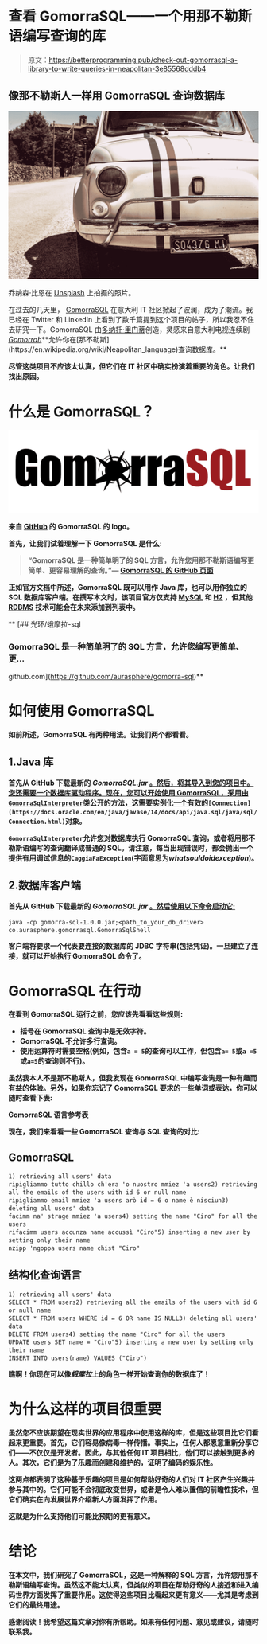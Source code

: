 # 查看 GomorraSQL——一个用那不勒斯语编写查询的库

> 原文：<https://betterprogramming.pub/check-out-gomorrasql-a-library-to-write-queries-in-neapolitan-3e85568dddb4>

## 像那不勒斯人一样用 GomorraSQL 查询数据库

![](img/4dc6c580d5404b55bb0205471f30b6a5.png)

乔纳森·比恩在 [Unsplash](https://unsplash.com/s/photos/italy?utm_source=unsplash&utm_medium=referral&utm_content=creditCopyText) 上拍摄的照片。

在过去的几天里， [GomorraSQL](https://github.com/aurasphere/gomorra-sql) 在意大利 IT 社区掀起了波澜，成为了潮流。我已经在 Twitter 和 LinkedIn 上看到了数千篇提到这个项目的帖子，所以我忍不住去研究一下。GomorraSQL 由[多纳托·里门蒂](https://github.com/aurasphere)创造，灵感来自意大利电视连续剧[*Gomorrah*](https://en.wikipedia.org/wiki/Gomorrah_(TV_series))**允许你在[那不勒斯](https://en.wikipedia.org/wiki/Neapolitan_language)查询数据库。**

**尽管这类项目不应该太认真，但它们在 IT 社区中确实扮演着重要的角色。让我们找出原因。**

# **什么是 GomorraSQL？**

**![](img/77b95f922635fdb0fc1e28714138b70a.png)**

**来自 [GitHub](https://github.com/aurasphere/gomorra-sql) 的 GomorraSQL 的 logo。**

**首先，让我们试着理解一下 GomorraSQL 是什么:**

> **“GomorraSQL 是一种简单明了的 SQL 方言，允许您用那不勒斯语编写更简单、更容易理解的查询。”— [GomorraSQL 的 GitHub 页面](https://github.com/aurasphere/gomorra-sql)**

**正如官方文档中所述，GomorraSQL 既可以用作 Java 库，也可以用作独立的 SQL 数据库客户端。在撰写本文时，该项目官方仅支持 [MySQL](https://www.mysql.com/) 和 [H2](https://www.h2database.com/html/main.html) ，但其他 [RDBMS](https://en.wikipedia.org/wiki/Relational_database#RDBMS) 技术可能会在未来添加到列表中。**

**[](https://github.com/aurasphere/gomorra-sql) [## 光环/蛾摩拉-sql

### GomorraSQL 是一种简单明了的 SQL 方言，允许您编写更简单、更…

github.com](https://github.com/aurasphere/gomorra-sql)** 

# **如何使用 GomorraSQL**

**如前所述，GomorraSQL 有两种用法。让我们两个都看看。**

## **1.Java 库**

**首先从 GitHub 下载最新的 *GomorraSQL.jar* [。然后，将其导入到您的项目中。您还需要一个数据库驱动程序。现在，您可以开始使用 GomorraSQL，采用由`GomorraSqlInterpreter`类公开的方法，这需要实例化一个有效的](https://github.com/aurasphere/gomorra-sql/releases)`[Connection](https://docs.oracle.com/en/java/javase/14/docs/api/java.sql/java/sql/Connection.html)`对象。**

**`GomorraSqlInterpreter`允许您对数据库执行 GomorraSQL 查询，或者将用那不勒斯语编写的查询翻译成普通的 SQL。请注意，每当出现错误时，都会抛出一个提供有用调试信息的`CaggiaFaException`(字面意思为*whatsouldoidexception*)。**

## **2.数据库客户端**

**首先从 GitHub 下载最新的 *GomorraSQL.jar* [。然后使用以下命令启动它:](https://github.com/aurasphere/gomorra-sql/releases)**

```
java -cp gomorra-sql-1.0.0.jar;<path_to_your_db_driver> co.aurasphere.gomorrasql.GomorraSqlShell
```

**客户端将要求一个代表要连接的数据库的 JDBC 字符串(包括凭证)。一旦建立了连接，就可以开始执行 GomorraSQL 命令了。**

# **GomorraSQL 在行动**

**在看到 GomorraSQL 运行之前，您应该先看看这些规则:**

*   **括号在 GomorraSQL 查询中是无效字符。**
*   **GomorraSQL 不允许多行查询。**
*   **使用运算符时需要空格(例如，包含`a = 5`的查询可以工作，但包含`a= 5`或`a =5`或`a=5`的查询则不行)。**

**虽然我本人不是那不勒斯人，但我发现在 GomorraSQL 中编写查询是一种有趣而有益的体验。另外，如果你忘记了 GomorraSQL 要求的一些单词或表达，你可以随时查看下表:**

**GomorraSQL 语言参考表**

**现在，我们来看看一些 GomorraSQL 查询与 SQL 查询的对比:**

## **GomorraSQL**

```
1) retrieving all users' data
ripigliammo tutto chillo ch'era 'o nuostro mmiez 'a users2) retrieving all the emails of the users with id 6 or null name
ripigliammo email mmiez 'a users arò id = 6 o name è nisciun3) deleting all users' data 
facimm na' strage mmiez 'a users4) setting the name "Ciro" for all the users
rifacimm users accunza name accussì "Ciro"5) inserting a new user by setting only their name
nzipp 'ngoppa users name chist "Ciro"
```

## **结构化查询语言**

```
1) retrieving all users' data
SELECT * FROM users2) retrieving all the emails of the users with id 6 or null name
SELECT * FROM users WHERE id = 6 OR name IS NULL3) deleting all users' data 
DELETE FROM users4) setting the name "Ciro" for all the users
UPDATE users SET name = "Ciro"5) inserting a new user by setting only their name
INSERT INTO users(name) VALUES ("Ciro")
```

**瞧啊！你现在可以像*蛾摩拉*上的角色一样开始查询你的数据库了！**

# **为什么这样的项目很重要**

**虽然您不应该期望在现实世界的应用程序中使用这样的库，但是这些项目比它们看起来更重要。首先，它们容易像病毒一样传播。事实上，任何人都愿意重新分享它们——不仅仅是开发者。因此，与其他任何 IT 项目相比，他们可以接触到更多的人。其次，它们是为了乐趣而创建和维护的，证明了编码的娱乐性。**

**这两点都表明了这种基于乐趣的项目是如何帮助好奇的人们对 IT 社区产生兴趣并参与其中的。它们可能不会彻底改变世界，或者是令人难以置信的前瞻性技术，但它们确实在向发展世界介绍新人方面发挥了作用。**

**这就是为什么支持他们可能比预期的更有意义。**

# **结论**

**在本文中，我们研究了 GomorraSQL，这是一种解释的 SQL 方言，允许您用那不勒斯语编写查询。虽然这不能太认真，但类似的项目在帮助好奇的人接近和进入编码世界方面发挥了重要作用。这使得这些项目比看起来更有意义——尤其是考虑到它们的最终用途。**

**感谢阅读！我希望这篇文章对你有所帮助。如果有任何问题、意见或建议，请随时联系我。**